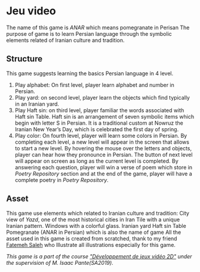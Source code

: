 # Jeu video
The name of this game is *ANAR* which means pomegranate in Perisan
The purpose of game is to learn Persian language through the symbolic elements related of Iranian culture and tradition.
## Structure
This game suggests learning the basics Persian language in 4 level. 
1. Play alphabet: On first level, player learn alphabet and number in Persian. 
2. Play yard: on second level, player learn the objects which find typically in an Iranian yard. 
3. Play Haft sin: on third level, player familiar the words associated with Haft sin Table. Haft sin is an arrangement of seven symbolic items which begin with letter S in Persian. It is a traditional custom at Nowruz the Iranian New Year’s Day, which is celebrated the first day of spring.
4. Play color: On fourth level, player will learn some colors in Persian. 
By completing each level, a new level will appear in the screen that allows to start a new level.
By hovering the mouse over the letters and objects, player can hear how they pronounce in Persian. The button of next level will appear on screen as long as the current level is completed. By answering each question, player will win a verse of poem which store in *Poetry Repository* section and at the end of the game, player will have a complete poetry in *Poetry Repository*.  
## Asset
This game use elements which related to Iranian culture and tradition:
City view of *Yazd*, one of the most historical cities in Iran
Tile with a unique Iranian pattern.
Windows with a colorful glass.
Iranian yard
Haft sin Table
Pomegranate (ANAR in Persian) which is also the name of game
All the asset used in this game is created from scratched, thank to my friend [Fatemeh Saleh](https://www.instagram.com/gollpad/) who Illustrate all illustrations especially for this game. 

*This game is a part of the course ["Développement de jeux vidéo 2D"](https://github.com/ipante/ressources_cours_jeux_video_2D/blob/master/README.md) under the supervision of M. Isaac Pante(SA2019)*.



